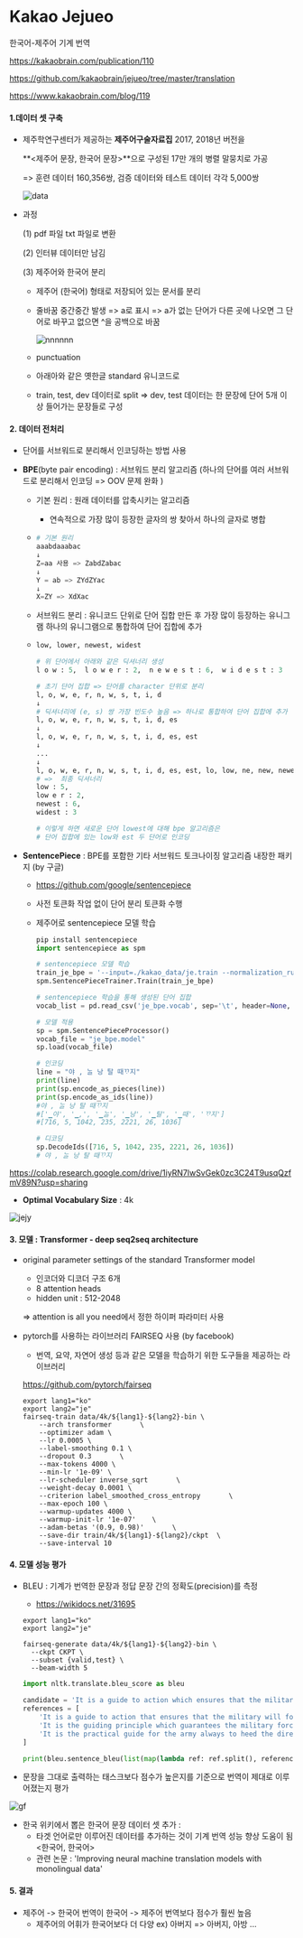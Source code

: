 # Kakao Jejueo

 한국어-제주어 기계 번역 

https://kakaobrain.com/publication/110

https://github.com/kakaobrain/jejueo/tree/master/translation

https://www.kakaobrain.com/blog/119



#### 1.데이터 셋 구축 

- 제주학연구센터가 제공하는 **제주어구술자료집** 2017, 2018년 버전을 

  **<제주어 문장, 한국어 문장>**으로 구성된 17만 개의 병렬 말뭉치로 가공

  => 훈련 데이터 160,356쌍, 검증 데이터와 테스트 데이터 각각 5,000쌍

   ![data](https://github.com/as9786/ParrotnlpJeju/blob/main/old_conv_list/data.PNG)

- 과정

  (1) pdf 파일 txt 파일로 변환 

  (2) 인터뷰 데이터만 남김 

  (3) 제주어와 한국어 분리 

  - 제주어 (한국어) 형태로 저장되어 있는 문서를 분리 

  - 줄바꿈 중간중간 발생 => a로 표시 => a가 없는 단어가 다른 곳에 나오면 그 단어로 바꾸고 없으면 ^을 공백으로 바꿈 

    ![nnnnnn](https://github.com/as9786/ParrotnlpJeju/blob/main/old_conv_list/nnnnnn.PNG)

  - punctuation 

  - 아래아와 같은 옛한글 standard 유니코드로 

  - train, test, dev 데이터로 split => dev, test 데이터는 한 문장에 단어 5개 이상 들어가는 문장들로 구성 



#### 2. 데이터 전처리 

- 단어를 서브워드로 분리해서 인코딩하는 방법 사용 

- **BPE**(byte pair encoding) : 서브워드 분리 알고리즘 (하나의 단어를 여러 서브워드로 분리해서 인코딩 => OOV 문제 완화 )

  - 기본 원리 : 원래 데이터를 압축시키는 알고리즘 

    - 연속적으로 가장 많이 등장한 글자의 쌍  찾아서 하나의 글자로 병합 

  - ```python
    # 기본 원리 
    aaabdaaabac
    ↓
    Z=aa 사용 => ZabdZabac
    ↓
    Y = ab => ZYdZYac
    ↓
    X=ZY => XdXac
    ```

  - 서브워드 분리 : 유니코드 단위로 단어 집합 만든 후 가장 많이 등장하는 유니그램 하나의 유니그램으로 통합하여 단어 집합에 추가 

  - ```python
    low, lower, newest, widest
    
    # 위 단어에서 아래와 같은 딕셔너리 생성  
    l o w : 5,  l o w e r : 2,  n e w e s t : 6,  w i d e s t : 3
    
    # 초기 단어 집합 => 단어를 character 단위로 분리 
    l, o, w, e, r, n, w, s, t, i, d
    ↓
    # 딕셔너리에 (e, s) 쌍 가장 빈도수 높음 => 하나로 통합하여 단어 집합에 추가 
    l, o, w, e, r, n, w, s, t, i, d, es
    ↓
    l, o, w, e, r, n, w, s, t, i, d, es, est
    ↓
    ...
    ↓
    l, o, w, e, r, n, w, s, t, i, d, es, est, lo, low, ne, new, newest, wi, wid, widest
    # =>  최종 딕셔너리
    low : 5,
    low e r : 2,
    newest : 6,
    widest : 3
    
    # 이렇게 하면 새로운 단어 lowest에 대해 bpe 알고리즘은 
    # 단어 집합에 있는 low와 est 두 단어로 인코딩 
    ```

- **SentencePiece** : BPE를 포함한 기타 서브워드 토크나이징 알고리즘 내장한 패키지 (by 구글)

  - https://github.com/google/sentencepiece

  - 사전 토큰화 작업 없이 단어 분리 토큰화 수행 

  - 제주어로 sentencepiece 모델 학습 

    ```python
    pip install sentencepiece
    import sentencepiece as spm 
    
    # sentencepiece 모델 학습
    train_je_bpe = '--input=./kakao_data/je.train --normalization_rule_name=identity --model_prefix=je_bpe --vocab_size=4000 --model_type=bpe --character_coverage=0.995'
    spm.SentencePieceTrainer.Train(train_je_bpe)
    
    # sentencepiece 학습을 통해 생성된 단어 집합 
    vocab_list = pd.read_csv('je_bpe.vocab', sep='\t', header=None, quoting=csv.QUOTE_NONE)
    
    # 모델 적용 
    sp = spm.SentencePieceProcessor()
    vocab_file = "je_bpe.model"
    sp.load(vocab_file)
    
    # 인코딩
    line = "야 , ᄂᆞᆯ 낭 탈 때ᄁᆞ지"
    print(line)
    print(sp.encode_as_pieces(line))
    print(sp.encode_as_ids(line))
    #야 , ᄂᆞᆯ 낭 탈 때ᄁᆞ지
    #['▁야', '▁,', '▁ᄂᆞᆯ', '▁낭', '▁탈', '▁때', 'ᄁᆞ지']
    #[716, 5, 1042, 235, 2221, 26, 1036]
    
    # 디코딩 
    sp.DecodeIds([716, 5, 1042, 235, 2221, 26, 1036])
    # 야 , ᄂᆞᆯ 낭 탈 때ᄁᆞ지
    ```


https://colab.research.google.com/drive/1iyRN7lwSvGek0zc3C24T9usqQzfmV89N?usp=sharing



- **Optimal Vocabulary Size** : 4k 

![jejy](https://github.com/as9786/ParrotnlpJeju/blob/main/old_conv_list/jejy.PNG)





#### 3. 모델 : **Transformer** - deep seq2seq architecture 

- original parameter settings of the standard Transformer model

   - 인코더와 디코더 구조 6개 
   - 8 attention heads 
   - hidden unit : 512-2048 

  => attention is all you need에서 정한 하이퍼 파라미터 사용  

- pytorch를 사용하는 라이브러리 FAIRSEQ 사용 (by facebook) 

  - 번역, 요약, 자연어 생성 등과 같은 모델을 학습하기 위한 도구들을 제공하는 라이브러리 

  https://github.com/pytorch/fairseq

  ```
  export lang1="ko"
  export lang2="je"
  fairseq-train data/4k/${lang1}-${lang2}-bin \
      --arch transformer       \
      --optimizer adam \
      --lr 0.0005 \
      --label-smoothing 0.1 \
      --dropout 0.3       \
      --max-tokens 4000 \
      --min-lr '1e-09' \
      --lr-scheduler inverse_sqrt       \
      --weight-decay 0.0001 \
      --criterion label_smoothed_cross_entropy       \
      --max-epoch 100 \
      --warmup-updates 4000 \
      --warmup-init-lr '1e-07'    \
      --adam-betas '(0.9, 0.98)'       \
      --save-dir train/4k/${lang1}-${lang2}/ckpt  \
      --save-interval 10
  ```

  

#### 4. 모델 성능 평가 

- BLEU : 기계가 번역한 문장과 정답 문장 간의 정확도(precision)를 측정

  - https://wikidocs.net/31695

  ```
  export lang1="ko"
  export lang2="je"
  
  fairseq-generate data/4k/${lang1}-${lang2}-bin \
    --ckpt CKPT \
    --subset {valid,test} \
    --beam-width 5
  ```

  ```python
  import nltk.translate.bleu_score as bleu
  
  candidate = 'It is a guide to action which ensures that the military always obeys the commands of the party'
  references = [
      'It is a guide to action that ensures that the military will forever heed Party commands',
      'It is the guiding principle which guarantees the military forces always being under the command of the Party',
      'It is the practical guide for the army always to heed the directions of the party'
  ]
  
  print(bleu.sentence_bleu(list(map(lambda ref: ref.split(), references)),candidate.split()))
  ```



- 문장을 그대로 출력하는 태스크보다 점수가 높은지를 기준으로 번역이 제대로 이루어졌는지 평가

![gf](https://github.com/as9786/ParrotnlpJeju/blob/main/old_conv_list/gf.PNG)

- 한국 위키에서 뽑은 한국어 문장 데이터 셋 추가 :     
  - 타겟 언어로만 이루어진 데이터를 추가하는 것이 기계 번역 성능 향상 도움이 됨 <한국어, 한국어>    
  - 관련 논문 : 'Improving neural machine translation models with monolingual data'
  


#### 5. 결과 

- 제주어 -> 한국어 번역이 한국어 -> 제주어 번역보다 점수가 훨씬 높음 
  - 제주어의 어휘가 한국어보다 더 다양 
    ex) 아버지 => 아버지, 아방 ... 
